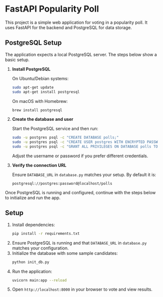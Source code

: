 # FastAPI Popularity Poll

This project is a simple web application for voting in a popularity poll. It uses FastAPI for the backend and PostgreSQL for data storage.

## PostgreSQL Setup

The application expects a local PostgreSQL server. The steps below show a basic setup.

1. **Install PostgreSQL**

   On Ubuntu/Debian systems:
   ```bash
   sudo apt-get update
   sudo apt-get install postgresql
   ```

   On macOS with Homebrew:
   ```bash
   brew install postgresql
   ```

2. **Create the database and user**

   Start the PostgreSQL service and then run:
   ```bash
   sudo -u postgres psql -c "CREATE DATABASE polls;"
   sudo -u postgres psql -c "CREATE USER postgres WITH ENCRYPTED PASSWORD 'password';"
   sudo -u postgres psql -c "GRANT ALL PRIVILEGES ON DATABASE polls TO postgres;"
   ```
   Adjust the username or password if you prefer different credentials.

3. **Verify the connection URL**

   Ensure `DATABASE_URL` in `database.py` matches your setup. By default it is:
   ```
   postgresql://postgres:password@localhost/polls
   ```

Once PostgreSQL is running and configured, continue with the steps below to initialize and run the app.

## Setup

1. Install dependencies:
   ```bash
   pip install -r requirements.txt
   ```
2. Ensure PostgreSQL is running and that `DATABASE_URL` in `database.py` matches your configuration.
3. Initialize the database with some sample candidates:
   ```bash
   python init_db.py
   ```
4. Run the application:
   ```bash
   uvicorn main:app --reload
   ```
5. Open `http://localhost:8000` in your browser to vote and view results.
